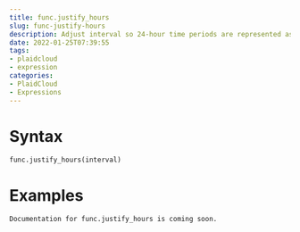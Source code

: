 ```yaml
---
title: func.justify_hours
slug: func-justify-hours
description: Adjust interval so 24-hour time periods are represented as days
date: 2022-01-25T07:39:55
tags:
- plaidcloud
- expression
categories:
- PlaidCloud
- Expressions
---
```



# Syntax



```
func.justify_hours(interval)
```


# Examples



```
Documentation for func.justify_hours is coming soon.
```
